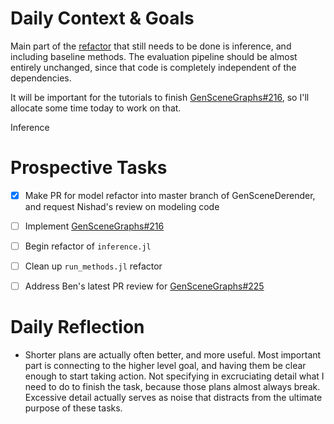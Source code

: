 # Daily Context & Goals

Main part of the [refactor](RefactorDerenderingUsingGenSceneGraphs.md) that still needs to be done is inference, and
including baseline methods. The evaluation pipeline should be almost entirely
unchanged, since that code is completely independent of the dependencies.

It will be important for the tutorials to finish [GenSceneGraphs#216](https://github.com/probcomp/GenSceneGraphs.jl/issues/216), so I'll
allocate some time today to work on that.

Inference


# Prospective Tasks

* [X] Make PR for model refactor into master branch of GenSceneDerender, and
      request Nishad's review on modeling code
* [ ] Implement [GenSceneGraphs#216](https://github.com/probcomp/GenSceneGraphs.jl/issues/216)
* [ ] Begin refactor of `inference.jl`
* [ ] Clean up `run_methods.jl` refactor 
* [ ] Address Ben's latest PR review for [GenSceneGraphs#225](https://github.com/probcomp/GenSceneGraphs.jl/pull/225)


# Daily Reflection

* Shorter plans are actually often better, and more useful. Most important part
  is connecting to the higher level goal, and having them be clear enough to
  start taking action. Not specifying in excruciating detail what I need to do
  to finish the task, because those plans almost always break. Excessive
  detail actually serves as noise that distracts from the ultimate purpose of
  these tasks.
